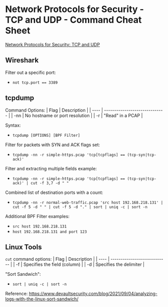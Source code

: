 # Network Protocols for Security - TCP and UDP - Command Cheat Sheet

[Network Protocols for Security: TCP and UDP](https://app.pluralsight.com/labs/detail/0ef50745-71ca-49b2-8bb7-acd7a803326f/toc)

## Wireshark
Filter out a specific port:
- `not tcp.port == 3389`

## tcpdump
Command Options:
| Flag | Description                    |
| ---- | ------------------------------ |
| -nn  | No hostname or port resolution |
| -r   | "Read" in a PCAP               |

Syntax:
- `tcpdump [OPTIONS] [BPF Filter]`

Filter for packets with SYN and ACK flags set:
- `tcpdump -nn -r simple-https.pcap 'tcp[tcpflags] == (tcp-syn|tcp-ack)'`

Filter and extracting multiple fields example:
- `tcpdump -nn -r simple-https.pcap 'tcp[tcpflags] == (tcp-syn|tcp-ack)' | cut -f 3,7 -d " "`

Combined list of destination ports with a count:
- `tcpdump -nn -r normal-web-traffic.pcap 'src host 192.168.218.131' | cut -f 5 -d " " | cut -f 5 -d "." | sort | uniq -c | sort -n`

Additional BPF Filter examples:
- `src host 192.168.218.131`
- `host 192.168.218.131 and port 123`

## Linux Tools
`cut` command options:
| Flag | Description                  |
| ---- | ---------------------------- |
| -f   | Specifies the field (column) |
| -d   | Specifies the delimiter      | 

"Sort Sandwich":
- `sort | uniq -c | sort -n`

Reference: https://www.devaultsecurity.com/blog/2021/09/04/analyzing-logs-with-the-linux-sort-sandwich/